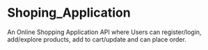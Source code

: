 # Shoping_Application
An Online Shopping Application API where Users can register/login, add/explore products, add to cart/update and can place order.
